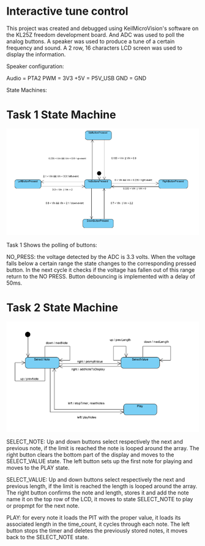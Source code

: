 # Interactive tune control

This project was created and debugged using KeilMicroVision's software on the KL25Z freedom development board.
And ADC was used to poll the analog buttons. A speaker was used to produce a tune of a certain frequency and sound.
A 2 row, 16 characters LCD screen was used to display the information.

Speaker configuration:

Audio = PTA2
PWM = 3V3
+5V = P5V_USB
GND = GND

State Machines:

# Task 1 State Machine

![alt text](task1.PNG)

Task 1 Shows the polling of buttons:

NO_PRESS: the voltage detected by the ADC is 3.3 volts. When the voltage falls below a certain range the 
state changes to the corresponding pressed button. In the next cycle it checks if the voltage has fallen out of this range return to the NO PRESS.
Button debouncing is implemented with a delay of 50ms. 

# Task 2 State Machine

![alt text](task2.PNG)

SELECT_NOTE: Up and down buttons select respectively the next and previous note, if the limit is reached the note is looped around the array.
The right button clears the bottom part of the display and moves to the SELECT_VALUE state.
The left button sets up the first note for playing and moves to the PLAY state.

SELECT_VALUE: Up and down buttons select respectively the next and previous length, if the limit is reached the length is looped around the array.
The right button confirms the note and length, stores it and add the note name it on the top row of the LCD, it moves to state SELECT_NOTE to play or propmpt for the next note.

PLAY: for every note it loads the PIT with the proper value, it loads its associated length in the time_count, it cycles through each note.
The left button stops the timer and deletes the previously stored notes, it moves back to the SELECT_NOTE state.
